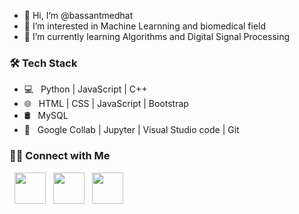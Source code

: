- 👋 Hi, I’m @bassantmedhat
- 👀 I’m interested in Machine Learnning and biomedical field
- 🌱 I’m currently learning Algorithms and Digital Signal Processing


<h3>🛠 Tech Stack</h3>

- 💻 &nbsp; Python | JavaScript | C++  
- 🌐 &nbsp;  HTML | CSS | JavaScript | Bootstrap 
- 🛢 &nbsp; MySQL 
- 🔧 &nbsp; Google Collab | Jupyter | Visual Studio code  | Git








<h3> 🤝🏻 Connect with Me </h3>

<p align="center"> 

&nbsp; <a href="https://linkedin.com/in/bassant-medhat-495bb3227" target="_blank" rel="noopener noreferrer"><img src="https://img.icons8.com/plasticine/100/000000/linkedin.png" width="50" /></a>
&nbsp; <a href="bassantmedhat49@gmail.com" target="_blank" rel="noopener noreferrer"><img src="https://img.icons8.com/plasticine/100/000000/gmail.png"  width="50" /></a>
&nbsp; <a href="bassantmedhat49@gmail.com" target="_blank" rel="noopener noreferrer"><img src="https://www.freepik.com/free-icon/gmail_14186797.htm#query=gmail&position=2&from_view=search&track=sph" width="50" /></a>
</p>

<!---
bassantmedhat/bassantmedhat is a ✨ special ✨ repository because its `README.md` (this file) appears on your GitHub profile.
You can click the Preview link to take a look at your changes.
--->
